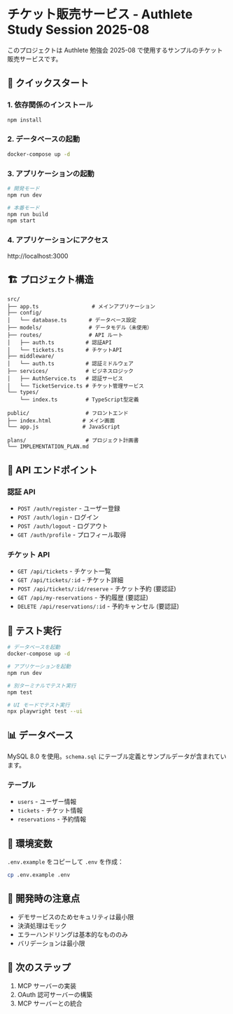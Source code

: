 # チケット販売サービス - Authlete Study Session 2025-08

このプロジェクトは Authlete 勉強会 2025-08 で使用するサンプルのチケット販売サービスです。

## 🚀 クイックスタート

### 1. 依存関係のインストール
```bash
npm install
```

### 2. データベースの起動
```bash
docker-compose up -d
```

### 3. アプリケーションの起動
```bash
# 開発モード
npm run dev

# 本番モード
npm run build
npm start
```

### 4. アプリケーションにアクセス
http://localhost:3000

## 🏗️ プロジェクト構造

```
src/
├── app.ts                 # メインアプリケーション
├── config/
│   └── database.ts       # データベース設定
├── models/               # データモデル（未使用）
├── routes/               # API ルート
│   ├── auth.ts          # 認証API
│   └── tickets.ts       # チケットAPI
├── middleware/
│   └── auth.ts          # 認証ミドルウェア
├── services/            # ビジネスロジック
│   ├── AuthService.ts   # 認証サービス
│   └── TicketService.ts # チケット管理サービス
└── types/
    └── index.ts         # TypeScript型定義

public/                  # フロントエンド
├── index.html          # メイン画面
└── app.js              # JavaScript

plans/                   # プロジェクト計画書
└── IMPLEMENTATION_PLAN.md
```

## 🔧 API エンドポイント

### 認証 API
- `POST /auth/register` - ユーザー登録
- `POST /auth/login` - ログイン
- `POST /auth/logout` - ログアウト
- `GET /auth/profile` - プロフィール取得

### チケット API
- `GET /api/tickets` - チケット一覧
- `GET /api/tickets/:id` - チケット詳細
- `POST /api/tickets/:id/reserve` - チケット予約 (要認証)
- `GET /api/my-reservations` - 予約履歴 (要認証)
- `DELETE /api/reservations/:id` - 予約キャンセル (要認証)

## 🧪 テスト実行

```bash
# データベースを起動
docker-compose up -d

# アプリケーションを起動
npm run dev

# 別ターミナルでテスト実行
npm test

# UI モードでテスト実行
npx playwright test --ui
```

## 📊 データベース

MySQL 8.0 を使用。`schema.sql` にテーブル定義とサンプルデータが含まれています。

### テーブル
- `users` - ユーザー情報
- `tickets` - チケット情報
- `reservations` - 予約情報

## 🔐 環境変数

`.env.example` をコピーして `.env` を作成：

```bash
cp .env.example .env
```

## 🐛 開発時の注意点

- デモサービスのためセキュリティは最小限
- 決済処理はモック
- エラーハンドリングは基本的なもののみ
- バリデーションは最小限

## 📝 次のステップ

1. MCP サーバーの実装
2. OAuth 認可サーバーの構築
3. MCP サーバーとの統合
